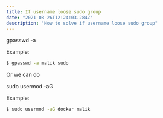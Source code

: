```yaml
---
title: If username loose sudo group
date: "2021-08-26T12:24:03.284Z"
description: "How to solve if username loose sudo group"
---
```

gpasswd -a <username> <group>

Example:

```bash
$ gpasswd -a malik sudo
```

Or we can do 

sudo usermod -aG <group> <username>

Example:

```bash
$ sudo usermod -aG docker malik
```